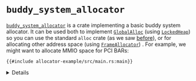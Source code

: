 # `buddy_system_allocator`

[`buddy_system_allocator`][1] is a crate implementing a basic buddy system 
allocator. It can be used both to implement [`GlobalAlloc`][3] (using
[`LockedHeap`][2]) so you can use the standard `alloc` crate (as we saw
[before][4]), or for allocating other address space (using
[`FrameAllocator`][5]) . For example, we might want to allocate MMIO space for
PCI BARs:

```rust,editable,compile_fail
{{#include allocator-example/src/main.rs:main}}
```

<details>

- PCI BARs always have alignment equal to their size.
- Run the example with `cargo run` under
  `src/bare-metal/useful-crates/allocator-example/`. (It won't run in the
  Playground because of the crate dependency.)

</details>

[1]: https://crates.io/crates/buddy_system_allocator
[2]: https://docs.rs/buddy_system_allocator/0.9.0/buddy_system_allocator/struct.LockedHeap.html
[3]: https://doc.rust-lang.org/core/alloc/trait.GlobalAlloc.html
[4]: ../alloc.md
[5]: https://docs.rs/buddy_system_allocator/0.9.0/buddy_system_allocator/struct.FrameAllocator.html